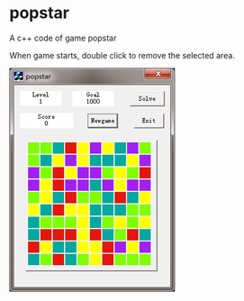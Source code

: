 # popstar

A c++ code of game popstar

When game starts, double click to remove the selected area.

![image](https://github.com/hello1tiger/popstar/blob/master/pic.png)
